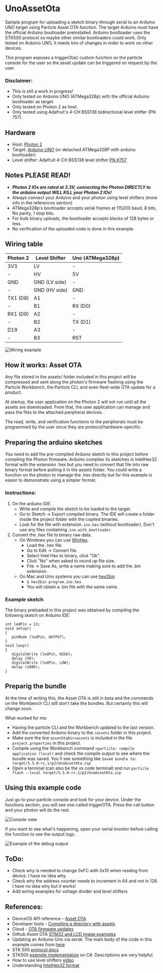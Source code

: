 # UnoAssetOta

Sample program for uploading a sketch binary through serial to an Arduino UNO target using Particle Asset OTA function. The target Arduino must have the official Arduino bootloader preinstalled. Arduino bootloader uses the STK500 protocol so maybe other similar bootloaders could work. Only tested on Arduino UNO, it needs lots of changes in order to work on other devices.

This program exposes a triggerOta() custom function on the particle console for the user so the asset update can be triggered on request by the user.

### Disclaimer:

- This is still a work in progress!
- Only tested on Arduino UNO (ATMega328p) with the official Arduino bootloader as target.
- Only tested on Photon 2 as host.
- Only tested using Adafruit's 4-CH BSS138 bidirectional level shifter (PN 757).

## Hardware

* Host:   [Photon 2](https://store.particle.io/products/photon-2)
* Target: [Arduino UNO](https://store.arduino.cc/products/arduino-uno-rev3) (or detached ATMega328P with arduino bootloader)
* Level shifter: Adafruit 4-CH BSS138 level shifter [PN #757](https://www.adafruit.com/product/757)

## Notes PLEASE READ!

- ***Photon 2 IOs are rated at 3.3V, connecting the Photon DIRECTLY to the arduino output WILL KILL your Photon 2 IOs!***
- Always connect your Arduino and your photon using level shifters (more info in the references section)
- ATMega328p's bootloader accepts serial frames at 115200 baud, 8 bits, No parity, 1 stop bits.
- For bulk binary uploads, the bootloader accepts blocks of 128 bytes or less.
- No verification of the uploaded code is done in this example.

## Wiring table

| Photon 2 | Level Shifter | Uno (ATMega328p) |
| ---------- | --------------- | ------------------ |
| 3V3      | LV            | -                |
| -        | HV            | 5V               |
| GND      | GND (LV side) | -                |
| -        | GND (HV side) | GND              |
| TX1 (D8) | A1            | -                |
| -        | B1            | RX (D0)          |
| RX1 (D9) | A2            | -                |
| -        | B2            | TX (D1)          |
| D19      | A3            | -                |
| -        | B3            | RST              |

![Wiring example](images/wiring_example.jpg)

## How it works: Asset OTA

Any file stored in the assets/ folder included in this project will be compressed and sent along the photon's firmware flashing using the Particle Workbench, the Particle CLI, and even fleet-wide OTA update for a product.

At startup, the user application on the Photon 2 will not run until all the assets are downloaded. From that, the user application can manage and pass the files to the attached peripheral devices.

The read, write, and verification functions to the peripherals must be programmed by the user since they are protocol/hardware-specific.

## Preparing the arduino sketches

You need to add the pre-compiled Arduino sketch to this project before compiling the Photon firmware. Arduino compiles its sketches in IntelHex32 format with the extension .hex but you need to convert that file into raw binary format before putting it in the assets folder. You could write a function on the photon to manage the .hex directly but for this example is easier to demonstrate using a simpler format.

### Instructions:

1. On the arduino IDE:
   * Write and compile the sketch to be loaded to the target.
   * Go to Sketch -> Export compiled binary. The IDE will create a folder inside the project folder with the copiled binaries.
   * Look for the file with extension`.ino.hex` (without bootloader). Don't use any files containing`.ino.with_bootloader`.
2. Convert the .hex file to binary raw data.
   * On Windows you can use [WinHex](http://www.winhex.com/winhex/hex-editor.html).
     * Load the .hex file.
     * Go to Edit -> Convert file.
     * Select Intel Hex to binary, click "Ok".
     * Click "No" when asked to round up file size.
     * File -> Save As, write a name making sure to add the .bin extension.
   * On Mac and Unix systems you can use [hex2bin](https://github.com/Keidan/hex2bin/blob/master/README.md)
     * `$ hex2bin program.ino.hex`
     * You will obtain a .bin file with the same name.

### Example sketch

The binary preloaded in this project was obtained by compiling the following sketch on Arduino IDE:

```
int ledPin = 13;
void setup()
{
   pinMode (ledPin, OUTPUT);
}
void loop()
{
   digitalWrite (ledPin, HIGH);
   delay (50);
   digitalWrite (ledPin, LOW);
   delay (1000);
}
```

## Preparig the bundle
At the time of writing this, the Asset OTA is still in beta and the commands on the Workbench CLI still don't take the bundles. But certainly this will change soon.

What worked for me:
- Having the particle CLI and the Workbench updated to the last version.
- Add the converted Arduino binary to the `/assets` folder in this project.
- Make sure the line `assetOtaDir=assets` is included in the file `project.properties` in this project.
- Compile using the Workbench command `>particle: compile application (local)` and check the compile output to see where the bundle was saved. You´ll see something like `Saved bundle to: target/5.5.0-rc.1/p2/UnoAssetOta.zip`
- Open a terminal (can also be the vs code terminal) and run `particle flash --local target/5.5.0-rc.1/p2/UnoAssetOta.zip`

## Using this example code

Just go to your particle console and look for your device. Under the functions section, you will see one called triggerOTA. Press the call button and your photon will do the rest. 

![Console view](images/Console_function.jpg)

If you want to see what's happening, open your serial monitor before calling the function to see the output logs.

![Example of the debug output](images/Terminal_output_example.jpg)

## ToDo:

- Check why is needed to change 0xFC with 0x10 when reading from device. I have no idea why.
- Check why the address counter needs to increment in 64 and not in 128. I have no idea why but it works!
- Add wiring examples for voltage divider and level shifters

## References:

- DeviceOS API reference - [Asset OTA](https://docs.particle.io/reference/device-os/firmware/#asset-ota)
- Developer tools - [Compiling a directory with assets](https://docs.particle.io/reference/developer-tools/cli/#compiling-a-directory-with-assets)
- Cloud - [OTA firmware updates](https://docs.particle.io/getting-started/cloud/ota-updates/#asset-ota)
- Github Asset OTA [STM32 and LCD image examples](https://github.com/particle-iot/asset-ota-examples)
- Updating an Arduino Uno via serial. The main body of the code in this example comes from [here](https://forum.arduino.cc/t/put-an-arduino-uno-in-programming-mode/334383/23)
- STK 500 [protocol docs](https://www.microchip.com/content/dam/mchp/documents/OTH/ApplicationNotes/ApplicationNotes/doc2525.pdf)
- STK500 [example implementation](https://www.diericx.net/post/upload-hex-file-from-csharp/) on C#. Descriptions are very helpful.
- How to use level shifters [video](https://youtu.be/rawUx0WYpDA)
- Understanding [IntelHex32 format](http://www.elproducts.com/understanding-hex-files.html)